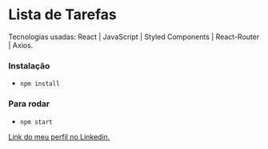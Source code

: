 # Lista de Tarefas

Tecnologias usadas: React | JavaScript | Styled Components | React-Router | Axios.

### Instalação
- `npm install`

### Para rodar 
- `npm start`

[Link do meu perfil no Linkedin.](https://www.linkedin.com/in/felipe-moises-4a1b58248/) 
